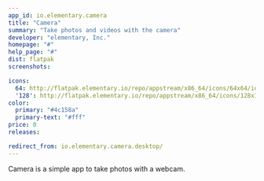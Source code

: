 ```yaml
---
app_id: io.elementary.camera
title: "Camera"
summary: "Take photos and videos with the camera"
developer: "elementary, Inc."
homepage: "#"
help_page: "#"
dist: flatpak
screenshots:

icons:
  64: http://flatpak.elementary.io/repo/appstream/x86_64/icons/64x64/io.elementary.camera.png
  '128': http://flatpak.elementary.io/repo/appstream/x86_64/icons/128x128/io.elementary.camera.png
color:
  primary: "#4c158a"
  primary-text: "#fff"
price: 0
releases:

redirect_from: io.elementary.camera.desktop/
---
```


Camera is a simple app to take photos with a webcam.